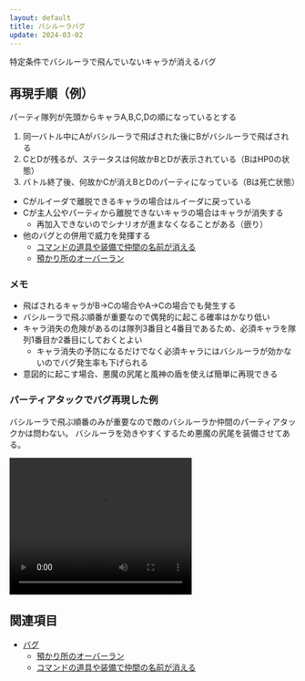 ```yaml
---
layout: default
title: バシルーラバグ
update: 2024-03-02
---
```


特定条件でバシルーラで飛んでいないキャラが消えるバグ

## 再現手順（例）

パーティ隊列が先頭からキャラA,B,C,Dの順になっているとする

1. 同一バトル中にAがバシルーラで飛ばされた後にBがバシルーラで飛ばされる
2. CとDが残るが、ステータスは何故かBとDが表示されている（BはHP0の状態）
3. バトル終了後、何故かCが消えBとDのパーティになっている（Bは死亡状態）

* Cがルイーダで離脱できるキャラの場合はルイーダに戻っている
* Cが主人公やパーティから離脱できないキャラの場合はキャラが消失する
	* 再加入できないのでシナリオが進まなくなることがある（嵌り）
* 他のバグとの併用で威力を発揮する
	* [コマンドの道具や装備で仲間の名前が消える](bug100.md)
	* [預かり所のオーバーラン](bug001.md)

### メモ

* 飛ばされるキャラがB→Cの場合やA→Cの場合でも発生する
* バシルーラで飛ぶ順番が重要なので偶発的に起こる確率はかなり低い
* キャラ消失の危険があるのは隊列3番目と4番目であるため、必須キャラを隊列1番目か2番目にしておくとよい
	* キャラ消失の予防になるだけでなく必須キャラにはバシルーラが効かないのでバグ発生率も下げられる
* 意図的に起こす場合、悪魔の尻尾と風神の盾を使えば簡単に再現できる

### パーティアタックでバグ再現した例

バシルーラで飛ぶ順番のみが重要なので敵のバシルーラか仲間のパーティアタックかは問わない。
バシルーラを効きやすくするため悪魔の尻尾を装備させてある。

<video width="320" height="240" controls><source src="https://drive.google.com/uc?export=view&id=1mzM-mhxIf0UzMS3-f5EzZ53YObgK3L2I" type="video/mp4"></video>

## 関連項目

* [バグ](bug.md)
	* [預かり所のオーバーラン](bug001.md)
	* [コマンドの道具や装備で仲間の名前が消える](bug100.md)
